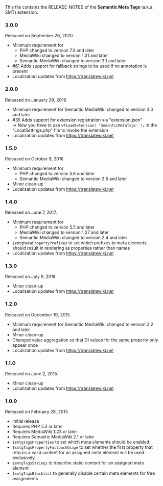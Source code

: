 This file contains the RELEASE-NOTES of the **Semantic Meta Tags** (a.k.a. SMT) extension.

### 3.0.0

Released on September 26, 2020.

* Minimum requirement for
  * PHP changed to version 7.0 and later
  * MediaWiki changed to version 1.31 and later
  * Semantic MediaWiki changed to version 3.1 and later
* [#61](https://github.com/SemanticMediaWiki/SemanticMetaTags/issues/61) Adds support for fallback strings to be used if no annotation is present
* Localization updates from https://translatewiki.net

### 2.0.0

Released on January 29, 2019.

* Minimum requirement for Semantic MediaWiki changed to version 3.0 and later
* #39 Adds support for extension registration via "extension.json"  
  → Now you have to use `wfLoadExtension( 'SemanticMetaTags' );` in the "LocalSettings.php" file to invoke the extension
* Localization updates from https://translatewiki.net

### 1.5.0

Released on October 9, 2018.

* Minimum requirement for
  * PHP changed to version 5.6 and later
  * Semantic MediaWiki changed to version 2.5 and later
* Minor clean-up
* Localization updates from https://translatewiki.net

### 1.4.0

Released on June 7, 2017.

* Minimum requirement for
  * PHP changed to version 5.5 and later
  * MediaWiki changed to version 1.27 and later
  * Semantic MediaWiki changed to version 2.4 and later
* `$smtgMetaPropertyPrefixes` to set which prefixes to meta elements should result in rendering as properties rather than names
* Localization updates from https://translatewiki.net

### 1.3.0

Released on July 9, 2016.

* Minor clean-up
* Localization updates from https://translatewiki.net

### 1.2.0

Released on December 19, 2015.

* Minimum requirement for Semantic MediaWiki changed to version 2.2 and later
* Minor clean-up
* Changed value aggregation so that DI values for the same property only appear once
* Localization updates from https://translatewiki.net

### 1.1.0

Released on June 2, 2015.

* Minor clean-up
* Localization updates from https://translatewiki.net

### 1.0.0

Released on February 28, 2015.

* Initial release
* Requires PHP 5.3 or later
* Requires MediaWiki 1.23 or later
* Requires Semantic MediaWiki 2.1 or later
* `$smtgTagsProperties` to set which meta elements should be enabled
* `$smtgTagsPropertyFallbackUsage` to set whether the first property that returns
   a valid content for an assigned meta element will be used exclusively
* `$smtgTagsStrings` to describe static content for an assigned meta element
* `$smtgTagsBlacklist` to generally disable certain meta elements for free assignments
